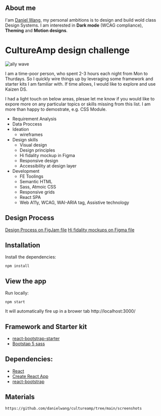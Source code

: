 ## About me
I'am [Daniel Wang](http://danielwang.github.io/bio), my personal ambitions is to design and build wold class Design Systems. I am interested in **Dark mode** (WCAG compliance),  **Theming** and **Motion designs**.

# CultureAmp design challenge
![ally wave](./screenshots/responsive.gif)

I am a time-poor person, who spent 2-3 hours each night from Mon to Thurdays. So I quickly wire things up by leveraging some framework and starter kits I am familiar with. If time allows, I would like to explore and use Kaizen DS.

I had a light touch on below areas, plesae let me know if you would like to expore more on any particular topics or skills missing from this list. I am more than happy to demostrate, e.g. CSS Module.

- Requirement Analysis
- Data Proccess
- Ideation
    - wireframes 
- Design skills
    - Visual design
    - Design principles
    - Hi fidality mockup in Figma
    - Responsive design
    - Accessibility at design layer
- Development
    - FE Toolings
    - Semantic HTML
    - Sass, Atmoic CSS
    - Responsive grids
    - React SPA
    - Web A11y, WCAG, WAI-ARIA tag, Assistive technology 

## Design Process
[Design Process on FigJam file](https://www.figma.com/file/66dmIPykFMzxAOpJxtw9zm/Design-Process?node-id=0%3A1)
[Hi fidality mockups on Figma file](https://www.figma.com/file/xK3FBWEkRmFfYZtshZugTi/CultureAmp-Design-Challenge-Daniel-Wang?node-id=15%3A1014)

## Installation

Install the dependencies:

```powershell-interactive
npm install
```

## View the app

Run locally:

```powershell-interactive
npm start
```
It will automatically fire up in a brower tab http://localhost:3000/ 

## Framework and Starter kit
- [react-bootstrap-starter](https://github.com/ChrisAchinga/react-bootstrap-starter)
- [Bootstap 5 sass](https://getbootstrap.com/)

## Dependencies:

- [React](https://reactjs.org/)
- [Create React App](https://create-react-app.dev/)
- [react-bootstrap](https://react-bootstrap.github.io/)

## Materials
`https://github.com/danielwang/cultureamp/tree/main/screenshots` 